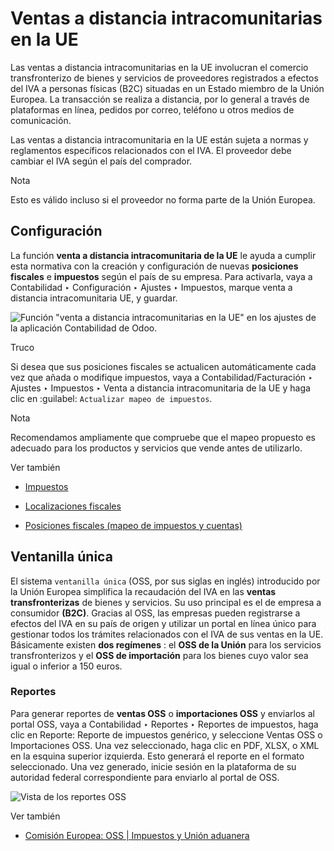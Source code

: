 # Ventas a distancia intracomunitarias en la UE

Las ventas a distancia intracomunitarias en la UE involucran el comercio
transfronterizo de bienes y servicios de proveedores registrados a efectos del
IVA a personas físicas (B2C) situadas en un Estado miembro de la Unión
Europea. La transacción se realiza a distancia, por lo general a través de
plataformas en línea, pedidos por correo, teléfono u otros medios de
comunicación.

Las ventas a distancia intracomunitaria en la UE están sujeta a normas y
reglamentos específicos relacionados con el IVA. El proveedor debe cambiar el
IVA según el país del comprador.

Nota

Esto es válido incluso si el proveedor no forma parte de la Unión Europea.

## Configuración

La función **venta a distancia intracomunitaria de la UE** le ayuda a cumplir
esta normativa con la creación y configuración de nuevas **posiciones
fiscales** e **impuestos** según el país de su empresa. Para activarla, vaya a
Contabilidad ‣ Configuración ‣ Ajustes ‣ Impuestos, marque venta a distancia
intracomunitaria UE, y guardar.

![Función "venta a distancia intracomunitarias en la UE" en los ajustes de la
aplicación Contabilidad de Odoo.](../../../../_images/enable-feature.png)

Truco

Si desea que sus posiciones fiscales se actualicen automáticamente cada vez
que añada o modifique impuestos, vaya a Contabilidad/Facturación ‣ Ajustes ‣
Impuestos ‣ Venta a distancia intracomunitaria de la UE y haga clic en
:guilabel: `Actualizar mapeo de impuestos`.

Nota

Recomendamos ampliamente que compruebe que el mapeo propuesto es adecuado para
los productos y servicios que vende antes de utilizarlo.

Ver también

  * [Impuestos](../taxes.html)

  * [Localizaciones fiscales](../../fiscal_localizations.html)

  * [Posiciones fiscales (mapeo de impuestos y cuentas)](fiscal_positions.html)

## Ventanilla única

El sistema `ventanilla única` (OSS, por sus siglas en inglés) introducido por
la Unión Europea simplifica la recaudación del IVA en las **ventas
transfronterizas** de bienes y servicios. Su uso principal es el de empresa a
consumidor **(B2C)**. Gracias al OSS, las empresas pueden registrarse a
efectos del IVA en su país de origen y utilizar un portal en línea único para
gestionar todos los trámites relacionados con el IVA de sus ventas en la UE.
Básicamente existen **dos regímenes** : el **OSS de la Unión** para los
servicios transfronterizos y el **OSS de importación** para los bienes cuyo
valor sea igual o inferior a 150 euros.

### Reportes

Para generar reportes de **ventas OSS** o **importaciones OSS** y enviarlos al
portal OSS, vaya a Contabilidad ‣ Reportes ‣ Reportes de impuestos, haga clic
en Reporte: Reporte de impuestos genérico, y seleccione Ventas OSS o
Importaciones OSS. Una vez seleccionado, haga clic en PDF, XLSX, o XML en la
esquina superior izquierda. Esto generará el reporte en el formato
seleccionado. Una vez generado, inicie sesión en la plataforma de su autoridad
federal correspondiente para enviarlo al portal de OSS.

![Vista de los reportes OSS](../../../../_images/oss-report.png)

Ver también

  * [Comisión Europea: OSS | Impuestos y Unión aduanera](https://ec.europa.eu/taxation_customs/business/vat/oss_en)

